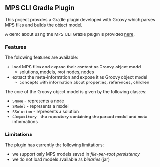## MPS CLI Gradle Plugin

This project provides a Gradle plugin developed with Groovy which parses MPS files and builds the object model.

A demo about using the MPS CLI Gradle plugin is provided [here](../demos/gradle-plugin-use/Readme.md).

### Features
The following features are available:
- load MPS files and expose their content as Groovy object model 
  - solutions, models, root nodes, nodes
- extract the meta-information and expose it as Groovy object model
  - concepts with information about properties, references, children

The core of the Groovy object model is given by the following classes:
- `SNode` - represents a node
- `SModel` - represents a model
- `SSolution` - represents a solution
- `SRepository` - the repository containing the parsed model and meta-informations

### Limitations
The plugin has currently the following limitations:
- we support only MPS models saved in *file-per-root persistency*
- we do not load models available as *binaries* (jar) 
